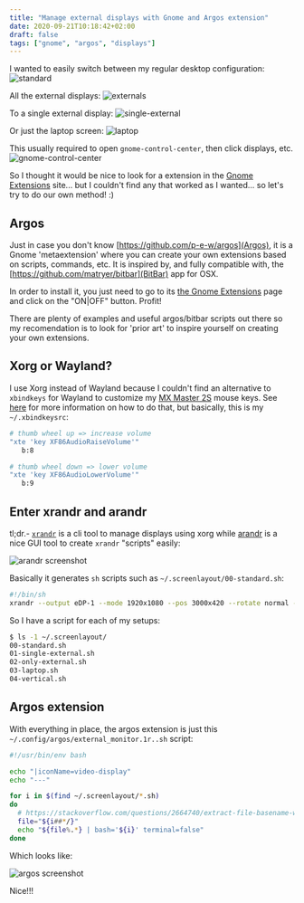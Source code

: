 ```yaml
---
title: "Manage external displays with Gnome and Argos extension"
date: 2020-09-21T10:18:42+02:00
draft: false
tags: ["gnome", "argos", "displays"]
---
```


I wanted to easily switch between my regular desktop configuration:
![standard](/images/gnome-displays-argos/00-standard.jpg)

All the external displays:
![externals](/images/gnome-displays-argos/01-externals.jpg)

To a single external display:
![single-external](/images/gnome-displays-argos/02-external-horizontal.jpg)

Or just the laptop screen:
![laptop](/images/gnome-displays-argos/03-laptop.jpg)

This usually required to open `gnome-control-center`, then click displays, etc.
![gnome-control-center](/images/gnome-displays-argos/gnome-control-center.png)

So I thought it would be nice to look for a extension in the
[Gnome Extensions](https://extensions.gnome.org) site... but I couldn't find
any that worked as I wanted... so let's try to do our own method! :)

## Argos

Just in case you don't know [https://github.com/p-e-w/argos](Argos), it is a
Gnome 'metaextension' where you can create your own extensions based on scripts,
commands, etc. It is inspired by, and fully compatible with, the 
[https://github.com/matryer/bitbar](BitBar) app for OSX.

In order to install it, you just need to go to its
[the Gnome Extensions](https://extensions.gnome.org/extension/1176/argos/) page
and click on the "ON|OFF" button. Profit!

There are plenty of examples and useful argos/bitbar scripts out there so my
recomendation is to look for 'prior art' to inspire yourself on creating your
own extensions.

## Xorg or Wayland?

I use Xorg instead of Wayland because I couldn't find an alternative to
`xbindkeys` for Wayland to customize my
[MX Master 2S](https://www.logitech.com/es-es/product/mx-master-2s-flow) mouse
keys. See
[here](https://wiki.archlinux.org/index.php/Logitech_MX_Master#Xbindkeys) for
more information on how to do that, but basically, this is my `~/.xbindkeysrc`:

```bash
# thumb wheel up => increase volume
"xte 'key XF86AudioRaiseVolume'"
   b:8

# thumb wheel down => lower volume
"xte 'key XF86AudioLowerVolume'"
   b:9
```

## Enter xrandr and arandr

tl;dr.- [`xrandr`](https://wiki.archlinux.org/index.php/Xrandr) is a cli tool to
manage displays using xorg while
[arandr](https://christian.amsuess.com/tools/arandr/) is a nice GUI tool to
create `xrandr` "scripts" easily:

![arandr screenshot](/images/gnome-displays-argos/arandr.png)

Basically it generates `sh` scripts such as `~/.screenlayout/00-standard.sh`:

```bash
#!/bin/sh
xrandr --output eDP-1 --mode 1920x1080 --pos 3000x420 --rotate normal --output DP-1 --off --output HDMI-1 --off --output DP-2 --off --output HDMI-2 --off --output DP-1-1 --primary --mode 1920x1080 --pos 0x420 --rotate normal --output DP-1-2 --mode 1920x1080 --pos 1920x0 --rotate left --output DP-1-3 --off
```

So I have a script for each of my setups:

```bash
$ ls -1 ~/.screenlayout/
00-standard.sh
01-single-external.sh
02-only-external.sh
03-laptop.sh
04-vertical.sh
```

## Argos extension

With everything in place, the argos extension is just this
`~/.config/argos/external_monitor.1r..sh` script:

```bash
#!/usr/bin/env bash

echo "|iconName=video-display"
echo "---"

for i in $(find ~/.screenlayout/*.sh)
do
  # https://stackoverflow.com/questions/2664740/extract-file-basename-without-path-and-extension-in-bash
  file="${i##*/}"
  echo "${file%.*} | bash='${i}' terminal=false"
done
```

Which looks like:

![argos screenshot](/images/gnome-displays-argos/argos-screenshot.png)

Nice!!!